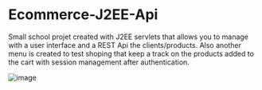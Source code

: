 # Ecommerce-J2EE-Api

Small school projet created with J2EE servlets that allows you to manage with a user interface and a REST Api the clients/products. Also another menu is created to test shoping that keep a track on the products added to the cart with session management after authentication.

![image](https://user-images.githubusercontent.com/51262744/151627617-60e4a33c-a81a-423a-853c-1a58fd74bc79.png)

